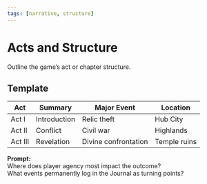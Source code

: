 ```yaml
---
tags: [narrative, structure]
---
```


# Acts and Structure

Outline the game’s act or chapter structure.

## Template
| Act | Summary | Major Event | Location |
|------|----------|--------------|-----------|
| Act I | Introduction | Relic theft | Hub City |
| Act II | Conflict | Civil war | Highlands |
| Act III | Revelation | Divine confrontation | Temple ruins |

**Prompt:**  
Where does player agency most impact the outcome?  
What events permanently log in the Journal as turning points?
